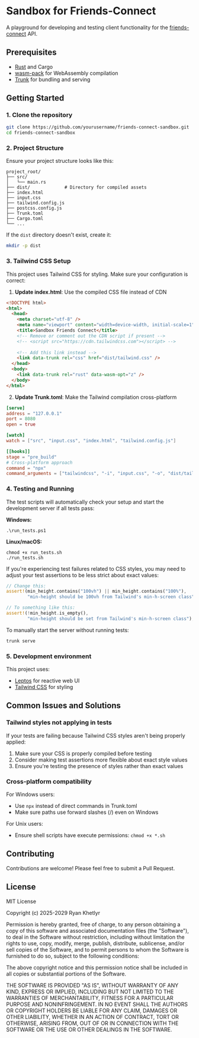 # Sandbox for Friends-Connect

A playground for developing and testing client functionality for the [friends-connect](https://github.com/randallard/friends-connect) API.

## Prerequisites

- [Rust](https://www.rust-lang.org/tools/install) and Cargo
- [wasm-pack](https://rustwasm.github.io/wasm-pack/installer/) for WebAssembly compilation
- [Trunk](https://trunkrs.dev/#install) for bundling and serving

## Getting Started

### 1. Clone the repository

```bash
git clone https://github.com/yourusername/friends-connect-sandbox.git
cd friends-connect-sandbox
```

### 2. Project Structure

Ensure your project structure looks like this:
```
project_root/
├── src/
│   └── main.rs
├── dist/             # Directory for compiled assets
├── index.html
├── input.css
├── tailwind.config.js
├── postcss.config.js
├── Trunk.toml
├── Cargo.toml
└── ...
```

If the `dist` directory doesn't exist, create it:
```bash
mkdir -p dist
```

### 3. Tailwind CSS Setup

This project uses Tailwind CSS for styling. Make sure your configuration is correct:

1. **Update index.html**: Use the compiled CSS file instead of CDN
```html
<!DOCTYPE html>
<html>
  <head>
    <meta charset="utf-8" />
    <meta name="viewport" content="width=device-width, initial-scale=1" />
    <title>Sandbox Friends Connect</title>
    <!-- Remove or comment out the CDN script if present -->
    <!-- <script src="https://cdn.tailwindcss.com"></script> -->
    
    <!-- Add this link instead -->
    <link data-trunk rel="css" href="dist/tailwind.css" />
  </head>
  <body>
    <link data-trunk rel="rust" data-wasm-opt="z" />
  </body>
</html>
```

2. **Update Trunk.toml**: Make the Tailwind compilation cross-platform
```toml
[serve]
address = "127.0.0.1"
port = 8080
open = true

[watch]
watch = ["src", "input.css", "index.html", "tailwind.config.js"]

[[hooks]]
stage = "pre_build"
# Cross-platform approach
command = "npx"
command_arguments = ["tailwindcss", "-i", "input.css", "-o", "dist/tailwind.css"]
```

### 4. Testing and Running

The test scripts will automatically check your setup and start the development server if all tests pass:

**Windows:**
```
.\run_tests.ps1
```

**Linux/macOS:**
```
chmod +x run_tests.sh
./run_tests.sh
```

If you're experiencing test failures related to CSS styles, you may need to adjust your test assertions to be less strict about exact values:

```rust
// Change this:
assert!(min_height.contains("100vh") || min_height.contains("100%"),
        "min-height should be 100vh from Tailwind's min-h-screen class");

// To something like this:
assert!(!min_height.is_empty(),
        "min-height should be set from Tailwind's min-h-screen class");
```

To manually start the server without running tests:

```bash
trunk serve
```

### 5. Development environment

This project uses:
- [Leptos](https://leptos.dev/) for reactive web UI
- [Tailwind CSS](https://tailwindcss.com/) for styling

## Common Issues and Solutions

### Tailwind styles not applying in tests

If your tests are failing because Tailwind CSS styles aren't being properly applied:

1. Make sure your CSS is properly compiled before testing
2. Consider making test assertions more flexible about exact style values
3. Ensure you're testing the presence of styles rather than exact values

### Cross-platform compatibility

For Windows users:
- Use `npx` instead of direct commands in Trunk.toml
- Make sure paths use forward slashes (/) even on Windows

For Unix users:
- Ensure shell scripts have execute permissions: `chmod +x *.sh`

## Contributing

Contributions are welcome! Please feel free to submit a Pull Request.

## License

MIT License

Copyright (c) 2025-2029 Ryan Khetlyr

Permission is hereby granted, free of charge, to any person obtaining a copy
of this software and associated documentation files (the "Software"), to deal
in the Software without restriction, including without limitation the rights
to use, copy, modify, merge, publish, distribute, sublicense, and/or sell
copies of the Software, and to permit persons to whom the Software is
furnished to do so, subject to the following conditions:

The above copyright notice and this permission notice shall be included in all
copies or substantial portions of the Software.

THE SOFTWARE IS PROVIDED "AS IS", WITHOUT WARRANTY OF ANY KIND, EXPRESS OR
IMPLIED, INCLUDING BUT NOT LIMITED TO THE WARRANTIES OF MERCHANTABILITY,
FITNESS FOR A PARTICULAR PURPOSE AND NONINFRINGEMENT. IN NO EVENT SHALL THE
AUTHORS OR COPYRIGHT HOLDERS BE LIABLE FOR ANY CLAIM, DAMAGES OR OTHER
LIABILITY, WHETHER IN AN ACTION OF CONTRACT, TORT OR OTHERWISE, ARISING FROM,
OUT OF OR IN CONNECTION WITH THE SOFTWARE OR THE USE OR OTHER DEALINGS IN THE
SOFTWARE.